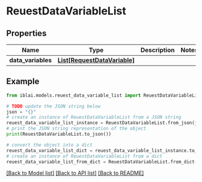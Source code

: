 # ReuestDataVariableList


## Properties

Name | Type | Description | Notes
------------ | ------------- | ------------- | -------------
**data_variables** | [**List[RequestDataVariable]**](RequestDataVariable.md) |  | 

## Example

```python
from iblai.models.reuest_data_variable_list import ReuestDataVariableList

# TODO update the JSON string below
json = "{}"
# create an instance of ReuestDataVariableList from a JSON string
reuest_data_variable_list_instance = ReuestDataVariableList.from_json(json)
# print the JSON string representation of the object
print(ReuestDataVariableList.to_json())

# convert the object into a dict
reuest_data_variable_list_dict = reuest_data_variable_list_instance.to_dict()
# create an instance of ReuestDataVariableList from a dict
reuest_data_variable_list_from_dict = ReuestDataVariableList.from_dict(reuest_data_variable_list_dict)
```
[[Back to Model list]](../README.md#documentation-for-models) [[Back to API list]](../README.md#documentation-for-api-endpoints) [[Back to README]](../README.md)


